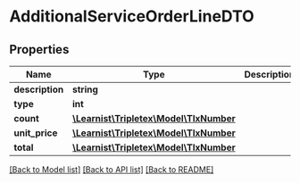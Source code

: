 # AdditionalServiceOrderLineDTO

## Properties
Name | Type | Description | Notes
------------ | ------------- | ------------- | -------------
**description** | **string** |  | [optional] 
**type** | **int** |  | [optional] 
**count** | [**\Learnist\Tripletex\Model\TlxNumber**](TlxNumber.md) |  | [optional] 
**unit_price** | [**\Learnist\Tripletex\Model\TlxNumber**](TlxNumber.md) |  | [optional] 
**total** | [**\Learnist\Tripletex\Model\TlxNumber**](TlxNumber.md) |  | [optional] 

[[Back to Model list]](../../README.md#documentation-for-models) [[Back to API list]](../../README.md#documentation-for-api-endpoints) [[Back to README]](../../README.md)


